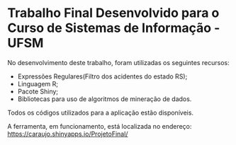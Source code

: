 # Trabalho Final Desenvolvido para o Curso de Sistemas de Informação - UFSM

No desenvolvimento deste trabalho, foram utilizadas os seguintes recursos:
- Expressões Regulares(Filtro dos acidentes do estado RS);
- Linguagem R;
- Pacote Shiny;
- Bibliotecas para uso de algoritmos de mineração de dados.

Todos os códigos utilizados para a aplicação estão disponíveis.

A ferramenta, em funcionamento, está localizada no endereço: https://caraujo.shinyapps.io/ProjetoFinal/
